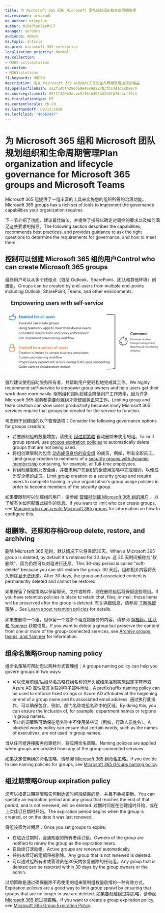 ```yaml
---
title: 为 Microsoft 365 组和 Microsoft 团队规划组织和生命周期管理
ms.reviewer: arvaradh
ms.author: mikeplum
author: MikePlumleyMSFT
manager: serdars
audience: Admin
ms.topic: article
ms.prod: microsoft-365-enterprise
localization_priority: Normal
ms.collection:
- M365-collaboration
ms.custom:
- M365solutions
f1.keywords: NOCSH
description: 有关 Microsoft 365 中的协作工具的生命周期管理选项的精益
ms.openlocfilehash: 2a2f14bf439ec69e4609d22783fb14d1d5cb8e70
ms.sourcegitcommit: 66f1f430b3dcae5f46cb362a32d6fb7da4cff5c1
ms.translationtype: MT
ms.contentlocale: zh-CN
ms.lasthandoff: 08/13/2020
ms.locfileid: "46662497"
---
```

# <a name="plan-organization-and-lifecycle-governance-for-microsoft-365-groups-and-microsoft-teams"></a><span data-ttu-id="d65e8-103">为 Microsoft 365 组和 Microsoft 团队规划组织和生命周期管理</span><span class="sxs-lookup"><span data-stu-id="d65e8-103">Plan organization and lifecycle governance for Microsoft 365 groups and Microsoft Teams</span></span>

<span data-ttu-id="d65e8-104">Microsoft 365 组提供了一组丰富的工具来实施您的组织所需的治理功能。</span><span class="sxs-lookup"><span data-stu-id="d65e8-104">Microsoft 365 groups has a rich set of tools to implement the governance capabilities your organization requires.</span></span> 

<span data-ttu-id="d65e8-105">下一节介绍了功能、建议最佳做法，并提供了指导以确定对调控的要求以及如何满足这些要求的指导。</span><span class="sxs-lookup"><span data-stu-id="d65e8-105">The following section describes the capabilities, recommends best practices, and provides guidance to ask the right questions to determine the requirements for governance, and how to meet them.</span></span>

## <a name="control-who-can-create-microsoft-365-groups"></a><span data-ttu-id="d65e8-106">控制可以创建 Microsoft 365 组的用户</span><span class="sxs-lookup"><span data-stu-id="d65e8-106">Control who can create Microsoft 365 groups</span></span>

<span data-ttu-id="d65e8-107">最终用户可以从多个终结点（包括 Outlook、SharePoint、团队和其他环境）创建组。</span><span class="sxs-lookup"><span data-stu-id="d65e8-107">Groups can be created by end-users from multiple end-points including Outlook, SharePoint, Teams, and other environments.</span></span>

![图像 desc](../media/04.png)

<span data-ttu-id="d65e8-109">强烈建议使用自助服务所有者，并帮助用户更轻松地完成其工作。</span><span class="sxs-lookup"><span data-stu-id="d65e8-109">We highly recommend self-service to empower group owners and help users get their work done more easily.</span></span> <span data-ttu-id="d65e8-110">限制组和团队创建会降低用户工作效率，因为许多 Microsoft 365 服务都需要创建组才能使服务正常工作。</span><span class="sxs-lookup"><span data-stu-id="d65e8-110">Limiting group and team creation can slow users productivity because many Microsoft 365 services require that groups be created for the service to function.</span></span>

<span data-ttu-id="d65e8-111">考虑用于创建组的以下管理选项：</span><span class="sxs-lookup"><span data-stu-id="d65e8-111">Consider the following governance options for groups creation:</span></span>

- <span data-ttu-id="d65e8-112">若要限制组的数量增加，请使用 [组过期策略](microsoft-365-groups-expiration-policy.md) 自动删除未使用的组。</span><span class="sxs-lookup"><span data-stu-id="d65e8-112">To limit group sprawl, use [groups expiration policies](microsoft-365-groups-expiration-policy.md) to automatically delete groups that are not being used.</span></span>
- <span data-ttu-id="d65e8-113">将组创建限制为包含 [动态成员身份的安全组](https://docs.microsoft.com/azure/active-directory/users-groups-roles/groups-create-rule) 的成员，例如，所有全职员工。</span><span class="sxs-lookup"><span data-stu-id="d65e8-113">Limit group creation to members of a [security groups with dynamic membership](https://docs.microsoft.com/azure/active-directory/users-groups-roles/groups-create-rule) containing, for example, all full-time employees.</span></span>
- <span data-ttu-id="d65e8-114">将组创建限制为安全组，并要求用户在组织的组使用策略中完成培训，以便成为安全组的成员。</span><span class="sxs-lookup"><span data-stu-id="d65e8-114">Limit group creation to a security group and require users to complete training in your organization's group usage policies in order to become members of the security group.</span></span>

<span data-ttu-id="d65e8-115">如果要限制可以创建组的用户，请参阅 [管理可创建 Microsoft 365 组的用户](manage-creation-of-groups.md) ，以了解有关如何配置此操作的信息。</span><span class="sxs-lookup"><span data-stu-id="d65e8-115">If you want to limit who can create groups, see [Manage who can create Microsoft 365 groups](manage-creation-of-groups.md) for information on how to configure this.</span></span>

## <a name="group-delete-restore-and-archiving"></a><span data-ttu-id="d65e8-116">组删除、还原和存档</span><span class="sxs-lookup"><span data-stu-id="d65e8-116">Group delete, restore, and archiving</span></span>

<span data-ttu-id="d65e8-117">删除 Microsoft 365 组时，默认情况下它将保留30天。</span><span class="sxs-lookup"><span data-stu-id="d65e8-117">When a Microsoft 365 group is deleted, by default it's retained for 30 days.</span></span> <span data-ttu-id="d65e8-118">这 30 天时间被称为"软删除"，因为仍然可以对组进行还原。</span><span class="sxs-lookup"><span data-stu-id="d65e8-118">This 30-day period is called "soft-delete" because you can still restore the group.</span></span> <span data-ttu-id="d65e8-119">30 天后，组和相关内容将永久删除且无法还原。</span><span class="sxs-lookup"><span data-stu-id="d65e8-119">After 30 days, the group and associated content is permanently deleted and cannot be restored.</span></span>

<span data-ttu-id="d65e8-120">如果保留了保留策略以保留聊天、文件或邮件，则在删除组后将保留这些项目。</span><span class="sxs-lookup"><span data-stu-id="d65e8-120">If you have retention policies in place to retain chat, files, or mail, those items will be preserved after the group is deleted.</span></span> <span data-ttu-id="d65e8-121">有关详细信息，请参阅 [了解保留策略](https://docs.microsoft.com/microsoft-365/compliance/retention-policies) 。</span><span class="sxs-lookup"><span data-stu-id="d65e8-121">See [Learn about retention policies](https://docs.microsoft.com/microsoft-365/compliance/retention-policies) for details.</span></span>

<span data-ttu-id="d65e8-122">如果要删除一个组，但保留一个或多个组连接服务的内容，请参阅 [存档组、团队和 Yammer](end-life-cycle-groups-teams-sites-yammer.md) 获取信息。</span><span class="sxs-lookup"><span data-stu-id="d65e8-122">If you want to delete a group but preserve the content from one or more of the group-connected services, see [Archive groups, teams, and Yammer](end-life-cycle-groups-teams-sites-yammer.md) for information.</span></span>

## <a name="group-naming-policy"></a><span data-ttu-id="d65e8-123">组命名策略</span><span class="sxs-lookup"><span data-stu-id="d65e8-123">Group naming policy</span></span>

<span data-ttu-id="d65e8-124">组命名策略可帮助您以两种方式管理组：</span><span class="sxs-lookup"><span data-stu-id="d65e8-124">A groups naming policy can help you govern groups in two ways:</span></span>

- <span data-ttu-id="d65e8-125">可以使用前缀/后缀命名策略在组名称的开头或结尾强制实施固定字符串或 Azure AD 属性及其关联的电子邮件地址。</span><span class="sxs-lookup"><span data-stu-id="d65e8-125">A prefix/suffix naming policy can be used to enforce fixed strings or Azure AD attributes at the beginning or end of a group name and its associated email address.</span></span> <span data-ttu-id="d65e8-126">通过执行此操作，可以确保包含，例如，部门名称或组名称中的区域。</span><span class="sxs-lookup"><span data-stu-id="d65e8-126">By doing this, you can ensure the inclusion of, for example, department names or regions in group names.</span></span>
- <span data-ttu-id="d65e8-127">阻止的词策略可确保在组名称中不使用某些词（例如，行政人员姓名）。</span><span class="sxs-lookup"><span data-stu-id="d65e8-127">A blocked words policy can ensure that certain words, such as the names of executives, are not used in group names.</span></span>

<span data-ttu-id="d65e8-128">当从任何组连接服务创建组时，将应用命名策略。</span><span class="sxs-lookup"><span data-stu-id="d65e8-128">Naming policies are applied when groups are created from any of the group-connected services.</span></span>

<span data-ttu-id="d65e8-129">如果决定使用组的命名策略，请参阅 [Microsoft 365 组命名策略](groups-naming-policy.md)。</span><span class="sxs-lookup"><span data-stu-id="d65e8-129">If you decide to use naming policies for groups, see [Microsoft 365 Groups naming policy](groups-naming-policy.md).</span></span>

## <a name="group-expiration-policy"></a><span data-ttu-id="d65e8-130">组过期策略</span><span class="sxs-lookup"><span data-stu-id="d65e8-130">Group expiration policy</span></span>

<span data-ttu-id="d65e8-131">您可以指定过期期限和任何到达该时间段结束的组，并且不会被更新。</span><span class="sxs-lookup"><span data-stu-id="d65e8-131">You can specify an expiration period and any group that reaches the end of that period, and is not renewed, will be deleted.</span></span> <span data-ttu-id="d65e8-132">过期时间是在创建组时开始，或在上次续订日期时开始。</span><span class="sxs-lookup"><span data-stu-id="d65e8-132">The expiration period begins when the group is created, or on the date it was last renewed.</span></span>

<span data-ttu-id="d65e8-133">将组设置为过期后：</span><span class="sxs-lookup"><span data-stu-id="d65e8-133">Once you set groups to expire:</span></span>
- <span data-ttu-id="d65e8-134">在临近过期时，会通知组的所有者续订组。</span><span class="sxs-lookup"><span data-stu-id="d65e8-134">Owners of the group are notified to renew the group as the expiration nears.</span></span>
- <span data-ttu-id="d65e8-135">自动续订活动组。</span><span class="sxs-lookup"><span data-stu-id="d65e8-135">Active groups are renewed automatically.</span></span>
- <span data-ttu-id="d65e8-136">任何未续订的组都将被删除。</span><span class="sxs-lookup"><span data-stu-id="d65e8-136">Any group that is not renewed is deleted.</span></span>
- <span data-ttu-id="d65e8-137">可以通过组所有者或管理员在30天内恢复删除的任何组。</span><span class="sxs-lookup"><span data-stu-id="d65e8-137">Any group that is deleted can be restored within 30 days by the group owners or the admin.</span></span>

<span data-ttu-id="d65e8-138">过期策略是通过确保删除不再使用的组来限制组数量剧增的一种有效方式。</span><span class="sxs-lookup"><span data-stu-id="d65e8-138">Expiration policies are a good way to limit group sprawl by ensuring that groups that are no longer in use are deleted.</span></span> <span data-ttu-id="d65e8-139">如果要创建组过期策略，请参阅 [Microsoft 365 组过期策略](microsoft-365-groups-expiration-policy.md)。</span><span class="sxs-lookup"><span data-stu-id="d65e8-139">If you want to create a group expiration policy, see [Microsoft 365 Group Expiration Policy](microsoft-365-groups-expiration-policy.md).</span></span>
